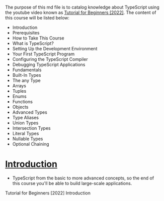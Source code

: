The purpose of this md file is to catalog knowledge about TypeScript using the youtube video known as [Tutorial for Beginners [2022]](https://youtu.be/d56mG7DezGs). The content of this course will be listed below:  

* Introduction
* Prerequisites
* How to Take This Course
* What is TypeScript?
* Setting Up the Development Environment 
* Your First TypeScript Program
* Configuring the TypeScript Compiler 
* Debugging TypeScript Applications 
* Fundamentals
* Built-In Types
* The any Type
* Arrays
* Tuples
* Enums
* Functions
* Objects
* Advanced Types
* Type Aliases
* Union Types 
* Intersection Types 
* Literal Types 
* Nullable Types 
* Optional Chaining

# [Introduction](https://youtu.be/d56mG7DezGs?t=1)  
* TypeScript from the basic to more advanced concepts, so the end of this course you'll be able to build large-scale applications.


Tutorial for Beginners [2022]
    Introduction